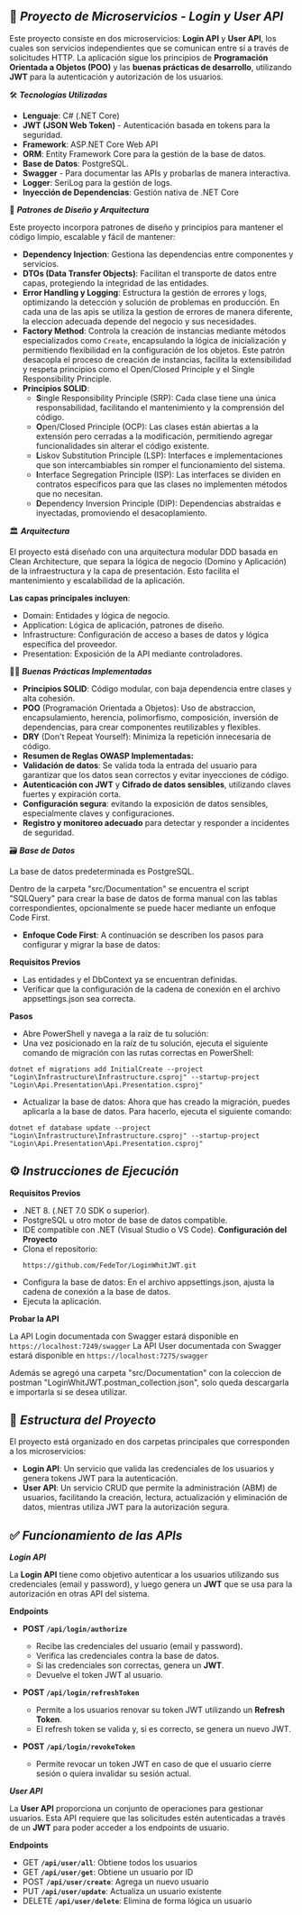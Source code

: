 ## 📂 **_Proyecto de Microservicios - Login y User API_**

Este proyecto consiste en dos microservicios: **Login API** y **User API**, los cuales son servicios independientes que se comunican entre sí a través de solicitudes HTTP. 
La aplicación sigue los principios de **Programación Orientada a Objetos (POO)** y las **buenas prácticas de desarrollo**, utilizando **JWT** para la autenticación y autorización de 
los usuarios.

🛠️ **_Tecnologías Utilizadas_**

- **Lenguaje**: C# (.NET Core)
- **JWT (JSON Web Token)** - Autenticación basada en tokens para la seguridad.
- **Framework**: ASP.NET Core Web API
- **ORM**: Entity Framework Core para la gestión de la base de datos.
- **Base de Datos**: PostgreSQL.
- **Swagger** - Para documentar las APIs y probarlas de manera interactiva.
- **Logger**: SeriLog para la gestión de logs.
- **Inyección de Dependencias**: Gestión nativa de .NET Core

🎨 **_Patrones de Diseño y Arquitectura_**

Este proyecto incorpora patrones de diseño y principios para mantener el código limpio, escalable y fácil de mantener:

- **Dependency Injection**: Gestiona las dependencias entre componentes y servicios.
- **DTOs (Data Transfer Objects)**: Facilitan el transporte de datos entre capas, protegiendo la integridad de las entidades.
- **Error Handling y Logging**: Estructura la gestión de errores y logs, optimizando la detección y solución de problemas en producción. En cada una de las apis se utiliza la gestion de errores de manera diferente, la eleccion adecuada depende del negocio y sus necesidades.
- **Factory Method**: Controla la creación de instancias mediante métodos especializados como `Create`, encapsulando la lógica de inicialización y permitiendo flexibilidad en la configuración de los objetos. Este patrón desacopla el proceso de creación de instancias, facilita la extensibilidad y respeta principios como el Open/Closed Principle y el Single Responsibility Principle.
- **Principios SOLID**:
  - **S**ingle Responsibility Principle (SRP): Cada clase tiene una única responsabilidad, facilitando el mantenimiento y la comprensión del código.
  - **O**pen/Closed Principle (OCP): Las clases están abiertas a la extensión pero cerradas a la modificación, permitiendo agregar funcionalidades sin alterar el código existente.
  - **L**iskov Substitution Principle (LSP): Interfaces e implementaciones que son intercambiables sin romper el funcionamiento del sistema.
  - **I**nterface Segregation Principle (ISP): Las interfaces se dividen en contratos específicos para que las clases no implementen métodos que no necesitan.
  - **D**ependency Inversion Principle (DIP): Dependencias abstraídas e inyectadas, promoviendo el desacoplamiento.


🏛️ **_Arquitectura_**

El proyecto está diseñado con una arquitectura modular DDD basada en Clean Architecture, que separa la lógica de negocio (Domino y Aplicación) de la infraestructura y la capa de presentación. 
Esto facilita el mantenimiento y escalabilidad de la aplicación.

**Las capas principales incluyen**:

- Domain: Entidades y lógica de negocio.
- Application: Lógica de aplicación, patrones de diseño.
- Infrastructure: Configuración de acceso a bases de datos y lógica específica del proveedor.
- Presentation: Exposición de la API mediante controladores.

👨‍🏫 **_Buenas Prácticas Implementadas_**

- **Principios SOLID**: Código modular, con baja dependencia entre clases y alta cohesión.
- **POO** (Programación Orientada a Objetos): Uso de abstraccion, encapsulamiento, herencia, polimorfismo, composición, inversión de dependencias, para crear componentes reutilizables y flexibles.
- **DRY** (Don't Repeat Yourself): Minimiza la repetición innecesaria de código.
- **Resumen de Reglas OWASP Implementadas:**
- **Validación de datos**: Se valida toda la entrada del usuario para garantizar que los datos sean correctos y evitar inyecciones de código.
- **Autenticación con JWT** y **Cifrado de datos sensibles**, utilizando claves fuertes y expiración corta.
- **Configuración segura**: evitando la exposición de datos sensibles, especialmente claves y configuraciones.
- **Registro y monitoreo adecuado** para detectar y responder a incidentes de seguridad.


🗃️ **_Base de Datos_**

La base de datos predeterminada es PostgreSQL.

Dentro de la carpeta "src/Documentation" se encuentra el script "SQLQuery" para crear la base de datos de forma manual con las tablas correspondientes, opcionalmente se puede hacer mediante un enfoque Code First.

- **Enfoque Code First**: A continuación se describen los pasos para configurar y migrar la base de datos:

**Requisitos Previos**
- Las entidades y el DbContext ya se encuentran definidas.
- Verificar que la configuración de la cadena de conexión en el archivo appsettings.json sea correcta.
  
**Pasos**
- Abre PowerShell y navega a la raíz de tu solución:
- Una vez posicionado en la raíz de tu solución, ejecuta el siguiente comando de migración con las rutas correctas en PowerShell:
```
dotnet ef migrations add InitialCreate --project "Login\Infrastructure\Infrastructure.csproj" --startup-project "Login\Api.Presentation\Api.Presentation.csproj"
```
- Actualizar la base de datos: Ahora que has creado la migración, puedes aplicarla a la base de datos. Para hacerlo, ejecuta el siguiente comando:
```
dotnet ef database update --project "Login\Infrastructure\Infrastructure.csproj" --startup-project "Login\Api.Presentation\Api.Presentation.csproj"
```

## ⚙️ **_Instrucciones de Ejecución_**

**Requisitos Previos**
- .NET 8. (.NET 7.0 SDK o superior).
- PostgreSQL u otro motor de base de datos compatible.
- IDE compatible con .NET (Visual Studio o VS Code).
**Configuración del Proyecto**
- Clona el repositorio:
  ```
  https://github.com/FedeTor/LoginWhitJWT.git
  ```
- Configura la base de datos: En el archivo appsettings.json, ajusta la cadena de conexión a la base de datos.
- Ejecuta la aplicación.

**Probar la API**

La API Login documentada con Swagger estará disponible en ```https://localhost:7249/swagger```
La API User documentada con Swagger estará disponible en ```https://localhost:7275/swagger```

Además se agregó una carpeta "src/Documentation" con la coleccion de postman "LoginWhitJWT.postman_collection.json", solo queda descargarla e importarla si se desea utilizar.

## 📜 **_Estructura del Proyecto_**

El proyecto está organizado en dos carpetas principales que corresponden a los microservicios:

- **Login API**: Un servicio que valida las credenciales de los usuarios y genera tokens JWT para la autenticación.
- **User API**: Un servicio CRUD que permite la administración (ABM) de usuarios, facilitando la creación, lectura, actualización y eliminación de datos, mientras utiliza JWT para la autorización segura.

## ✅ _**Funcionamiento de las APIs**_

_**Login API**_

La **Login API** tiene como objetivo autenticar a los usuarios utilizando sus credenciales (email y password), y luego genera un **JWT** que se usa para la autorización en 
otras API del sistema.

**Endpoints**

- **POST ```/api/login/authorize```**
  - Recibe las credenciales del usuario (email y password).
  - Verifica las credenciales contra la base de datos.
  - Si las credenciales son correctas, genera un **JWT**.
  - Devuelve el token JWT al usuario.
  
- **POST ```/api/login/refreshToken```**
  - Permite a los usuarios renovar su token JWT utilizando un **Refresh Token**.
  - El refresh token se valida y, si es correcto, se genera un nuevo JWT.

- **POST ```/api/login/revokeToken```**
  - Permite revocar un token JWT en caso de que el usuario cierre sesión o quiera invalidar su sesión actual.
 
_**User API**_

La **User API** proporciona un conjunto de operaciones para gestionar usuarios. Esta API requiere que las solicitudes estén autenticadas a través de un **JWT** para poder acceder a 
los endpoints de usuario.

**Endpoints**
- GET **```/api/user/all```**: Obtiene todos los usuarios
- GET **```/api/user/get```**: Obtiene un usuario por ID
- POST **```/api/user/create```**: Agrega un nuevo usuario
- PUT **```/api/user/update```**: Actualiza un usuario existente
- DELETE **```/api/user/delete```**: Elimina de forma lógica un usuario
